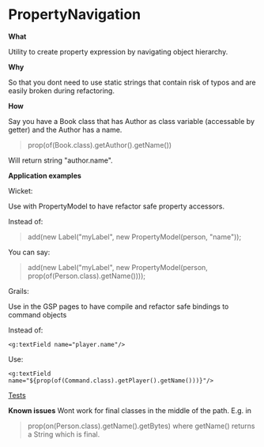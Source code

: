 PropertyNavigation
==================

**What**

Utility to create property expression by navigating object hierarchy.

**Why**

So that you dont need to use static strings that contain risk of typos and are easily broken during refactoring.

**How**

Say you have a Book class that has Author as class variable (accessable by getter) and the Author has a name.

>prop(of(Book.class).getAuthor().getName())

Will return string "author.name".

**Application examples**

Wicket:

Use with PropertyModel to have refactor safe property accessors.

Instead of:

>add(new Label("myLabel", new PropertyModel(person, "name"));

You can say:

>add(new Label("myLabel", new PropertyModel(person, prop(of(Person.class).getName())));
  
Grails:

Use in the GSP pages to have compile and refactor safe bindings to command objects

Instead of:

`<g:textField name="player.name"/>`

Use:

`<g:textField name="${prop(of(Command.class).getPlayer().getName()))}"/>`
  


[Tests](https://github.com/ra1p3/PropertyNavigation/blob/master/src/test/java/com/moonillusions/propertynavigation/PropertyNavigationTest.java)


**Known issues**
Wont work for final classes in the middle of the path. E.g. in
>prop(on(Person.class).getName().getBytes)
where getName() returns a String which is final.



